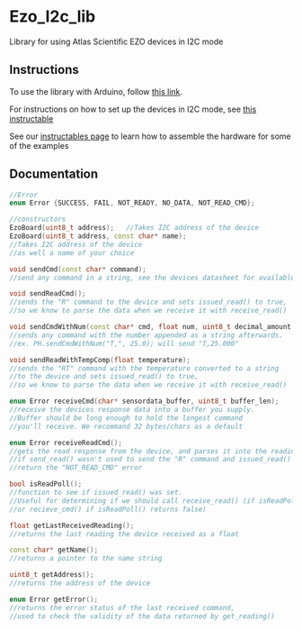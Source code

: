 # Ezo_I2c_lib
Library for using Atlas Scientific EZO devices in I2C mode

## Instructions
To use the library with Arduino, follow [this link](https://www.arduino.cc/en/Guide/Libraries).

For instructions on how to set up the devices in I2C mode, see [this instructable](https://www.instructables.com/id/UART-AND-I2C-MODE-SWITCHING-FOR-ATLAS-SCIENTIFIC-E/)

See our [instructables page](https://www.instructables.com/member/AtlasScientific/) to learn how to assemble the hardware for some of the examples

## Documentation
```C++
//Error
enum Error {SUCCESS, FAIL, NOT_READY, NO_DATA, NOT_READ_CMD};

//constructors
EzoBoard(uint8_t address);	 //Takes I2C address of the device
EzoBoard(uint8_t address, const char* name); 
//Takes I2C address of the device
//as well a name of your choice

void sendCmd(const char* command);	
//send any command in a string, see the devices datasheet for available i2c commands

void sendReadCmd();	
//sends the "R" command to the device and sets issued_read() to true, 
//so we know to parse the data when we receive it with receive_read()

void sendCmdWithNum(const char* cmd, float num, uint8_t decimal_amount = 3);
//sends any command with the number appended as a string afterwards.
//ex. PH.sendCmdWithNum("T,", 25.0); will send "T,25.000"

void sendReadWithTempComp(float temperature);
//sends the "RT" command with the temperature converted to a string
//to the device and sets issued_read() to true, 
//so we know to parse the data when we receive it with receive_read()

enum Error receiveCmd(char* sensordata_buffer, uint8_t buffer_len); 
//receive the devices response data into a buffer you supply.
//Buffer should be long enough to hold the longest command 
//you'll receive. We recommand 32 bytes/chars as a default

enum Error receiveReadCmd(); 
//gets the read response from the device, and parses it into the reading variable
//if send_read() wasn't used to send the "R" command and issued_read() isnt set, the function will 
//return the "NOT_READ_CMD" error

bool isReadPoll();		
//function to see if issued_read() was set. 
//Useful for determining if we should call receive_read() (if isReadPoll() returns true) 
//or recieve_cmd() if isReadPoll() returns false) 

float getLastReceivedReading();		
//returns the last reading the device received as a float

const char* getName();		
//returns a pointer to the name string

uint8_t getAddress();
//returns the address of the device

enum Error getError();	
//returns the error status of the last received command, 
//used to check the validity of the data returned by get_reading()
```
